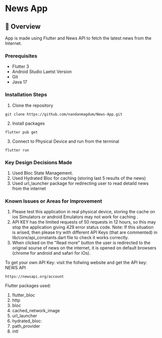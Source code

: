 # News App

## 📌 Overview
App is made using Flutter and News API to fetch the latest news from the Internet.

### Prerequisites
- Flutter 3
- Android Studio Laetst Version
- Git
- Java 17


### Installation Steps
1. Clone the repository
```
git clone https://github.com/nandanmagdum/News-App.git
```
2. Install packages
```
flutter pub get
```
3. Connect to Physical Device and run from the terminal
```
flutter run
```

### Key Design Decisions Made
1. Used Bloc State Management.
2. Used Hydrated Bloc for caching (storing last 5 results of the news)
3. Used url_launcher package for redirecting user to read detaild news from the internet

### Known Issues or Areas for Improvement
1. Please test this application in real physical device, storing the cache on ios Simulators or android Emulators may not work for caching .
2. API KEY has the limited requests of 50 requests in 12 hours, so this may stop the application giving 429 error status code.
Note: If this situation is arised, then please try with different API Keys (that are commented) in lib/core/api_constants.dart file to check it works correctly.
3. When clicked on the "Read more" button the user is redirected to the original sourse of news on the internet, it is opened on default browsers (chrome for android and safari for iOs).

To get your own API Key:
visit the follwing website and get the API key: 
NEWS API
```
https://newsapi.org/account
```

Flutter packages used:
1. flutter_bloc 
2. http
3. bloc
4. cached_network_image
5. url_launcher
6. hydrated_bloc:
7. path_provider
8. intl